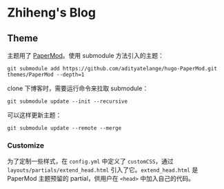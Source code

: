 # Zhiheng's Blog

## Theme

主题用了 [PaperMod][]。使用 submodule 方法引入的主题：

```shell
git submodule add https://github.com/adityatelange/hugo-PaperMod.git themes/PaperMod --depth=1
```

clone 下博客时，需要运行命令来拉取 submodule：

```shell
git submodule update --init --recursive
```

可以这样更新主题：

```shell
git submodule update --remote --merge
```

[PaperMod]: https://adityatelange.github.io/hugo-PaperMod/

### Customize

为了定制一些样式，在 `config.yml` 中定义了 `customCSS`，通过 `layouts/partials/extend_head.html` 引入了它。`extend_head.html` 是 PaperMod 主题预留的 partial，供用户在 `<head>` 中加入自己的代码。